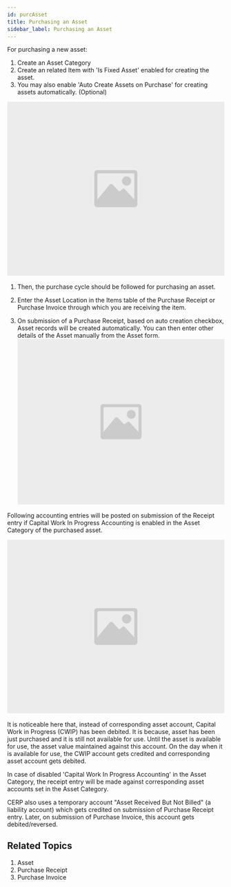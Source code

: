 ```yaml
---
id: purcAsset
title: Purchasing an Asset
sidebar_label: Purchasing an Asset
---
```


For purchasing a new asset:

1. Create an Asset Category
1. Create an related Item with 'Is Fixed Asset' enabled for creating the asset.
1. You may also enable 'Auto Create Assets on Purchase' for creating assets automatically. (Optional)

![image](images/image.jpg)

1. Then, the purchase cycle should be followed for purchasing an asset.

1. Enter the Asset Location in the Items table of the Purchase Receipt or Purchase Invoice through which you are receiving the item.
1. On submission of a Purchase Receipt, based on auto creation checkbox, Asset records will be created automatically. You can then enter other details of the Asset manually from the Asset form.
   ![image](images/image.jpg)

Following accounting entries will be posted on submission of the Receipt entry if Capital Work In Progress Accounting is enabled in the Asset Category of the purchased asset.

![image](images/image.jpg)

It is noticeable here that, instead of corresponding asset account, Capital Work in Progress (CWIP) has been debited. It is because, asset has been just purchased and it is still not available for use. Until the asset is available for use, the asset value maintained against this account. On the day when it is available for use, the CWIP account gets credited and corresponding asset account gets debited.

In case of disabled 'Capital Work In Progress Accounting' in the Asset Category, the receipt entry will be made against corresponding asset accounts set in the Asset Category.

CERP also uses a temporary account "Asset Received But Not Billed" (a liability account) which gets credited on submission of Purchase Receipt entry. Later, on submission of Purchase Invoice, this account gets debited/reversed.

## Related Topics

1. Asset
1. Purchase Receipt
1. Purchase Invoice
